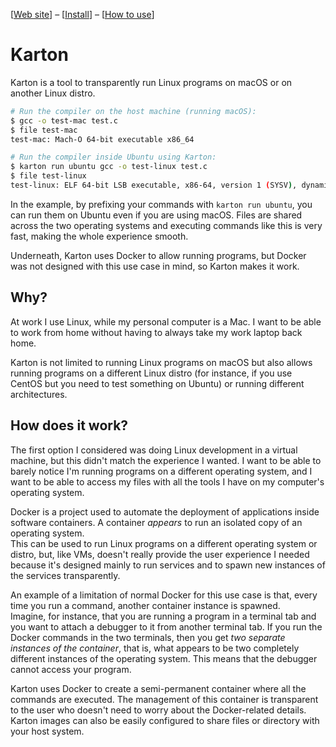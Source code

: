 [[Web site](https://karton.github.io/)] &ndash; [[Install](https://karton.github.io/install)] &ndash; [[How to use](https://karton.github.io/how-to-use)]

Karton
======

Karton is a tool to transparently run Linux programs on macOS or on another Linux distro.

``` sh
# Run the compiler on the host machine (running macOS):
$ gcc -o test-mac test.c
$ file test-mac
test-mac: Mach-O 64-bit executable x86_64

# Run the compiler inside Ubuntu using Karton:
$ karton run ubuntu gcc -o test-linux test.c
$ file test-linux
test-linux: ELF 64-bit LSB executable, x86-64, version 1 (SYSV), dynamically linked, interpreter /lib64/ld-linux-x86-64.so.2, for GNU/Linux 2.6.32, BuildID[sha1]=5d842663aa0478ba923ce230fe71fcfd07402dba, not stripped
```

In the example, by prefixing your commands with `karton run ubuntu`, you can run them on Ubuntu even if you are using macOS. Files are shared across the two operating systems and executing commands like this is very fast, making the whole experience smooth.

Underneath, Karton uses Docker to allow running programs, but Docker was not designed with this use case in mind, so Karton makes it work.


Why?
----

At work I use Linux, while my personal computer is a Mac. I want to be able to work from home without having to always take my work laptop back home.

Karton is not limited to running Linux programs on macOS but also allows running programs on a different Linux distro (for instance, if you use CentOS but you need to test something on Ubuntu) or running different architectures.


How does it work?
-----------------

The first option I considered was doing Linux development in a virtual machine, but this didn't match the experience I wanted. I want to be able to barely notice I'm running programs on a different operating system, and I want to be able to access my files with all the tools I have on my computer's operating system.

Docker is a project used to automate the deployment of applications inside software containers. A container _appears_ to run an isolated copy of an operating system.<br>
This can be used to run Linux programs on a different operating system or distro, but, like VMs, doesn't really provide the user experience I needed because it's designed mainly to run services and to spawn new instances of the services transparently.

An example of a limitation of normal Docker for this use case is that, every time you run a command, another container instance is spawned.<br>
Imagine, for instance, that you are running a program in a terminal tab and you want to attach a debugger to it from another terminal tab. If you run the Docker commands in the two terminals, then you get _two separate instances of the container_, that is, what appears to be two completely different instances of the operating system. This means that the debugger cannot access your program.

Karton uses Docker to create a semi-permanent container where all the commands are executed. The management of this container is transparent to the user who doesn't need to worry about the Docker-related details.<br>
Karton images can also be easily configured to share files or directory with your host system.
